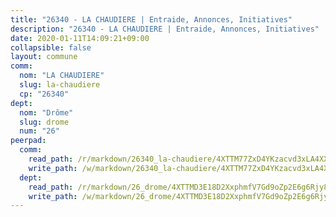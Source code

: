 ```yaml
---
title: "26340 - LA CHAUDIERE | Entraide, Annonces, Initiatives"
description: "26340 - LA CHAUDIERE | Entraide, Annonces, Initiatives"
date: 2020-01-11T14:09:21+09:00
collapsible: false
layout: commune
comm:
  nom: "LA CHAUDIERE"
  slug: la-chaudiere
  cp: "26340"
dept:
  nom: "Drôme"
  slug: drome
  num: "26"
peerpad:
  comm:
    read_path: /r/markdown/26340_la-chaudiere/4XTTM77ZxD4YKzacvd3xLA4XXCom6MiJdTAcHhycYCybY77B4
    write_path: /w/markdown/26340_la-chaudiere/4XTTM77ZxD4YKzacvd3xLA4XXCom6MiJdTAcHhycYCybY77B4-K3TgV3WBpRDuR4QuQYbaK2dYdf9cayyvX5DzPkEdcmatwQSEkvgauwAGXmXHQBbQFuiczLeeTdrSuFwnz2uLK35nPaXpLAU3Xp9MV3G7Y4yYEWU7uz4ntGyrEFc2a9m6DgnDnutz
  dept:
    read_path: /r/markdown/26_drome/4XTTMD3E18D2XxphmfV7Gd9oZp2E6g6Rjy8yoyyuT4SyeeDZv
    write_path: /w/markdown/26_drome/4XTTMD3E18D2XxphmfV7Gd9oZp2E6g6Rjy8yoyyuT4SyeeDZv-K3TgUGX4nG6FnUgVjDeodHJBzD4Z7jTqAJwquijk1LCW8AWc9CAemuRZDQCZC8aha3sgQcHNRUHizJ1bQGiTeNjxAKKxoxsNxcJ7pjGzQ4icP1ftCA9sHED31LddZbCgpf6zkM4Q
---
```


